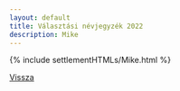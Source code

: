 ```yaml
---
layout: default
title: Választási névjegyzék 2022
description: Mike
---
```


{% include settlementHTMLs/Mike.html %}

[Vissza](../)